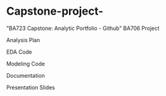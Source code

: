 # Capstone-project-
 "BA723 Capstone: Analytic Portfolio - Github"
BA706 Project

Analysis Plan

EDA Code

Modeling Code

Documentation

Presentation Slides
